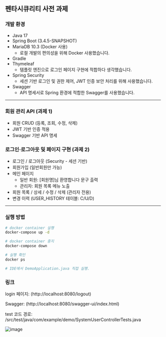 ## 펜타시큐리티 사전 과제

### 개발 환경
- Java 17
- Spring Boot (3.4.5-SNAPSHOT)
- MariaDB 10.3 (Docker 사용)
  - 로컬 개발의 편의성을 위해 Docker 사용했습니다.
- Gradle
- Thymeleaf
  - 템플릿 엔진으로 로그인 페이지 구현에 적합하다 생각했습니다.
- Spring Security
  - 세션 기반 로그인 및 권한 제어, JWT 인증 보안 처리를 위해 사용했습니다.
- Swagger
  - API 명세서로 Spring 환경에 적합한 Swagger를 사용했습니다.

---

### 회원 관리 API (과제 1)
- 회원 CRUD (등록, 조회, 수정, 삭제)
- JWT 기반 인증 적용
- Swagger 기반 API 명세

### 로그인·로그아웃 및 페이지 구현 (과제 2)
- 로그인 / 로그아웃 (Security - 세션 기반)
- 회원가입 (일반회원만 가능)
- 메인 페이지
  - 일반 회원: [회원명]님 환영합니다 문구 출력
  - 관리자: 회원 목록 메뉴 노출
- 회원 목록 / 상세 / 수정 / 삭제 (관리자 전용)
- 변경 이력 (USER_HISTORY 테이블: C/U/D)

---

### 실행 방법
```bash
# docker container 실행
docker-compose up -d

# docker container 중지
docker-compose down

# 실행 확인
docker ps

# IDE에서 DemoApplication.java 직접 실행.
```

### 링크
login 페이지: (http://localhost:8080/logout)

Swagger: (http://localhost:8080/swagger-ui/index.html)

test 코드 경로: /src/test/java/com/example/demo/SystemUserControllerTests.java

![image](https://github.com/user-attachments/assets/9dca82e9-e029-4f59-b895-42b3b54b32ae)
